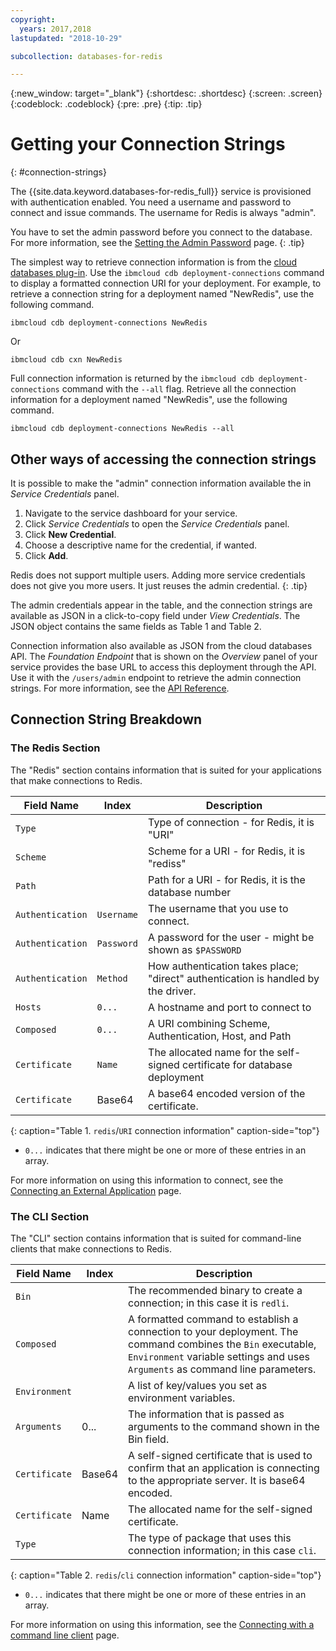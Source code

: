 ```yaml
---
copyright:
  years: 2017,2018
lastupdated: "2018-10-29"

subcollection: databases-for-redis

---
```


{:new_window: target="_blank"}
{:shortdesc: .shortdesc}
{:screen: .screen}
{:codeblock: .codeblock}
{:pre: .pre}
{:tip: .tip}


# Getting your Connection Strings
{: #connection-strings}

The {{site.data.keyword.databases-for-redis_full}} service is provisioned with authentication enabled. You need a username and password to connect and issue commands. The username for Redis is always "admin".

You have to set the admin password before you connect to the database. For more information, see the [Setting the Admin Password](/docs/services/databases-for-redis?topic=databases-for-redis-admin-password) page.
{: .tip}

The simplest way to retrieve connection information is from the [cloud databases plug-in](/docs/databases-cli-plugin?topic=cloud-databases-cli-cdb-reference). Use the `ibmcloud cdb deployment-connections` command to display a formatted connection URI for your deployment. For example, to retrieve a connection string for a deployment named  "NewRedis", use the following command.

```
ibmcloud cdb deployment-connections NewRedis
```
Or
```
ibmcloud cdb cxn NewRedis
```

Full connection information is returned by the `ibmcloud cdb deployment-connections` command with the `--all` flag. Retrieve all the connection information for a deployment named  "NewRedis", use the following command.

```
ibmcloud cdb deployment-connections NewRedis --all
```

## Other ways of accessing the connection strings

It is possible to make the "admin" connection information available the in _Service Credentials_ panel. 
1. Navigate to the service dashboard for your service.
2. Click _Service Credentials_ to open the _Service Credentials_ panel.
3. Click **New Credential**.
4. Choose a descriptive name for the credential, if wanted. 
5. Click **Add**.

Redis does not support multiple users. Adding more service credentials does not give you more users. It just reuses the admin credential.
{: .tip}

The admin credentials appear in the table, and the connection strings are available as JSON in a click-to-copy field under _View Credentials_. The JSON object contains the same fields as Table 1 and Table 2. 

Connection information also available as JSON from the cloud databases API. The _Foundation Endpoint_ that is shown on the _Overview_ panel of your service provides the base URL to access this deployment through the API. Use it with the `/users/admin` endpoint to retrieve the admin connection strings. For more information, see the [API Reference](https://{DomainName}/apidocs/cloud-databases-api#discover-connection-information-for-a-deployment-f).

## Connection String Breakdown

### The Redis Section

The "Redis" section contains information that is suited for your applications that make connections to Redis.

Field Name|Index|Description
----------|-----|-----------
`Type`||Type of connection - for Redis, it is "URI"
`Scheme`||Scheme for a URI - for Redis, it is "rediss"
`Path`||Path for a URI - for Redis, it is the database number
`Authentication`|`Username`|The username that you use to connect.
`Authentication`|`Password`|A password for the user - might be shown as `$PASSWORD`
`Authentication`|`Method`|How authentication takes place; "direct" authentication is handled by the driver.
`Hosts`|`0...`|A hostname and port to connect to
`Composed`|`0...`|A URI combining Scheme, Authentication, Host, and Path
`Certificate`|`Name`|The allocated name for the self-signed certificate for database deployment
`Certificate`|Base64|A base64 encoded version of the certificate.
{: caption="Table 1. `redis`/`URI` connection information" caption-side="top"}

* `0...` indicates that there might be one or more of these entries in an array.

For more information on using this information to connect, see the [Connecting an External Application](/docs/services/databases-for-redis?topic=databases-for-redis-external-app) page.

### The CLI Section

The "CLI" section contains information that is suited for command-line clients that make connections to Redis.

Field Name|Index|Description
----------|-----|-----------
`Bin`||The recommended binary to create a connection; in this case it is `redli`.
`Composed`||A formatted command to establish a connection to your deployment. The command combines the `Bin` executable, `Environment` variable settings and uses `Arguments` as command line parameters.
`Environment`||A list of key/values you set as environment variables.
`Arguments`|0...|The information that is passed as arguments to the command shown in the Bin field.
`Certificate`|Base64|A self-signed certificate that is used to confirm that an application is connecting to the appropriate server. It is base64 encoded.
`Certificate`|Name|The allocated name for the self-signed certificate.
`Type`||The type of package that uses this connection information; in this case `cli`. 
{: caption="Table 2. `redis`/`cli` connection information" caption-side="top"}

* `0...` indicates that there might be one or more of these entries in an array.

For more information on using this information, see the [Connecting with a command line client](/docs/services/databases-for-redis?topic=databases-for-redis-connecting-cli-client) page.

